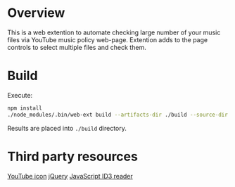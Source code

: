# Overview

This is a web extention to automate checking large number of your music files
via YouTube music policy web-page.  Extention adds to the page controls to
select multiple files and check them.

# Build

Execute:

```sh
npm install
./node_modules/.bin/web-ext build --artifacts-dir ./build --source-dir ./src
```
Results are placed into `./build` directory.

# Third party resources

[YouTube
icon](http://www.iconarchive.com/show/simply-styled-icons-by-dakirby309/YouTube-icon.html)
[jQuery](https://jquery.com/)
[JavaScript ID3 reader](https://github.com/aadsm/JavaScript-ID3-Reader)
